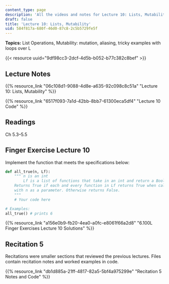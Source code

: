 ```yaml
---
content_type: page
description: 'All the videos and notes for Lecture 10: Lists, Mutability.'
draft: false
title: 'Lecture 10: Lists, Mutability'
uid: 584f817a-680f-46d0-87c8-2c5b5729fe5f
---
```

**Topics:** List Operations, Mutability: mutation, aliasing, tricky examples with loops over L

{{< resource uuid="9df98cc3-2dcf-4d5b-b052-b77c382c8bef" >}}

## Lecture Notes

{{% resource_link "06c108d1-9088-4d8e-a635-92c098c8c51a" "Lecture 10: Lists, Mutability" %}}

{{% resource_link "6517f093-7a1d-42bb-8bb7-61300eca5df4" "Lecture 10 Code" %}}

## Readings

Ch 5.3–5.5

## Finger Exercise Lecture 10

Implement the function that meets the specifications below:

```python
def all_true(n, Lf):
    """ n is an int
        Lf is a list of functions that take in an int and return a Boolean
    Returns True if each and every function in Lf returns True when called 
    with n as a parameter. Otherwise returns False. 
    """
    # Your code here

# Examples:    
all_true() # prints 6
```

{{% resource_link "a156e0b9-fb20-4ea0-a0fc-e8061f66a2d8" "6.100L Finger Exercises Lecture 10 Solutions" %}}

## Recitation 5

Recitations were smaller sections that reviewed the previous lectures. Files contain recitation notes and worked examples in code.

{{% resource_link "db1d885a-21ff-4817-82a5-5bf4a975299e" "Recitation 5 Notes and Code" %}}